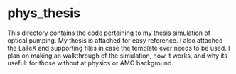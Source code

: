 # phys_thesis
This directory contains the code pertaining to my thesis simulation of optical pumping. My thesis is attached for easy reference. I also attached the LaTeX and supporting files in case the template ever needs to be used. I plan on making an walkthrough of the simulation, how it works, and why its useful: for those without at physics or AMO background. 
